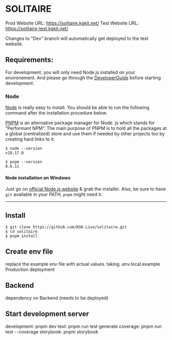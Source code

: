 # SOLITAIRE

Prod Website URL: https://solitaire.kgkit.net/
Test Website URL: https://solitaire-test.kgkit.net/

Changes to "Dev" branch will automatically get deployed to the test website.

## Requirements:

For development, you will only need Node.js installed on your environement.
And please go through the [DeveloperGuide](https://docs.google.com/document/d/1WRBPJQYTfw3Fmyx2XsdOVp5oZj4ZxvAv6XrZUBM_Poo/edit) before starting development.

### Node

[Node](http://nodejs.org/) is really easy to install.
You should be able to run the following command after the installation procedure
below.

[PNPM](https://pnpm.io/motivation) is an alternative package manager for Node. js which stands for “Performant NPM”. The main purpose of PNPM is to hold all the packages at a global (centralized) store and use them if needed by other projects too by creating hard links to it.

    $ node --version
    v18.17.0

    $ pnpm --version
    8.6.11

#### Node installation on Windows

Just go on [official Node.js website](http://nodejs.org/) & grab the installer.
Also, be sure to have `git` available in your PATH, `pnpm` might need it.

---

## Install

    $ git clone https://github.com/KGK-Live/solitaire.git
    $ cd solitaire
    $ pnpm install

## Create env file

replace the example env file with actual values. taking .env.local.example
Production deployment

## Backend

dependency on Backend (needs to be deployed)

## Start development server

development: pnpm dev
test: pnpm run test
generate coverage: pnpm run test --coverage
storybook: pnpm storybook
